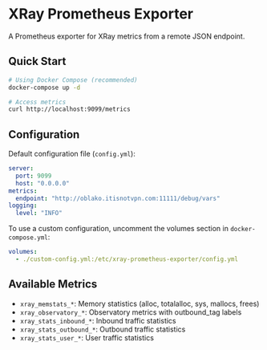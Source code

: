 # XRay Prometheus Exporter

A Prometheus exporter for XRay metrics from a remote JSON endpoint.

## Quick Start

```bash
# Using Docker Compose (recommended)
docker-compose up -d

# Access metrics
curl http://localhost:9099/metrics
```

## Configuration

Default configuration file (`config.yml`):
```yaml
server:
  port: 9099
  host: "0.0.0.0"
metrics:
  endpoint: "http://oblako.itisnotvpn.com:11111/debug/vars"
logging:
  level: "INFO"
```

To use a custom configuration, uncomment the volumes section in `docker-compose.yml`:
```yaml
volumes:
  - ./custom-config.yml:/etc/xray-prometheus-exporter/config.yml
```

## Available Metrics

- `xray_memstats_*`: Memory statistics (alloc, totalalloc, sys, mallocs, frees)
- `xray_observatory_*`: Observatory metrics with outbound_tag labels
- `xray_stats_inbound_*`: Inbound traffic statistics
- `xray_stats_outbound_*`: Outbound traffic statistics
- `xray_stats_user_*`: User traffic statistics
